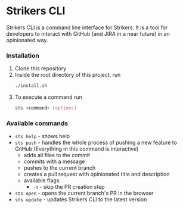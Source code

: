 # Strikers CLI

Strikers CLI is a command line interface for Strikers. It is a tool for developers to interact with GitHub (and JIRA in a near future) in an opinionated way.

### Installation

1. Clone this repository
2. Inside the root directory of this project, run
   ```bash
   ./install.sh
   ```
3. To execute a command run
   ```bash
   sts <command> [options]
   ```

### Available commands

- `sts help` - shows help
- `sts push` -  handles the whole process of pushing a new feature to GitHub (Everything in this command is interactive)
  - adds all files to the commit
  - commits with a message
  - pushes to the current branch
  - creates a pull request with opinionated title and description
  - available flags:
     - `-n` - skip the PR creation step
- `sts open` - opens the current branch's PR in the browser
- `sts update` - updates Strikers CLI to the latest version